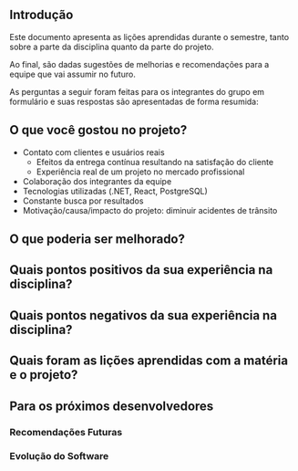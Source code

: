## Introdução

Este documento apresenta as lições aprendidas durante o semestre, tanto sobre
a parte da disciplina quanto da parte do projeto.

Ao final, são dadas sugestões de melhorias e recomendações para a equipe
que vai assumir no futuro.

As perguntas a seguir foram feitas para os integrantes do grupo em formulário
e suas respostas são apresentadas de forma resumida:

## O que você gostou no projeto?

- Contato com clientes e usuários reais
    - Efeitos da entrega contínua resultando na satisfação do cliente
    - Experiência real de um projeto no mercado profissional
- Colaboração dos integrantes da equipe
- Tecnologias utilizadas (.NET, React, PostgreSQL)
- Constante busca por resultados
- Motivação/causa/impacto do projeto: diminuir acidentes de trânsito

<!-- - Contato com um cliente real e os efeitos de uma entrega contínua para a satisfação do cliente
- A colaboração e o trabalho em equipe de todos os membros.
- Gostei das tecnologias utilizadas, do grupo, da comunicação, trabalho em equipe e constante busca por resultados.
- A curva de aprendizado, a interação com a metodologia e com um usuário real.
- De toda a equipe que trabalhou junto comigo, sempre buscando aprender, ensinar e ajudar no que for preciso, se comprometendo com as reuniões, decisões e com as entregas, sempre com qualidade. Agradeço aos monitores, Denis e Fernando, que estiveram com a gente em todo o andamento do projeto, sempre que possível nos auxiliando. Todos foram essenciais para a finalização desse projeto.
- Oportunidade de conhecer nova tecnologias e interação com o cliente, promovendo uma visão em experiência real de um projeto no mercado profissional.
- Eu gostei bastante da temática do projeto, especialmente pela causa que ele abraça, a educação para o trânsito. Contribuir para esse projeto ampliou meu conhecimento em diversas - competências. Também é extremamente gratificante saber que, talvez, em breve o sistema poderá será utilizado efetivamente.
- Gostei de trabalhar com uma equipe tanto de eps, quanto de mds e participar dos diferentes cenários que essa matéria propões, trabalhando como apoio para os mds e tendo contato - com a parte de gerência em eps.
- As tecnologias e conceitos aprendidos e exercitados. -->

## O que poderia ser melhorado?

## Quais pontos positivos da sua experiência na disciplina?

## Quais pontos negativos da sua experiência na disciplina?

## Quais foram as lições aprendidas com a matéria e o projeto?

## Para os próximos desenvolvedores

### Recomendações Futuras

### Evolução do Software